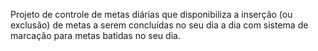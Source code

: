 Projeto de controle de metas diárias que disponibiliza a inserção (ou exclusão) de metas a serem concluídas no seu dia a dia com sistema de marcação para metas batidas no seu dia.
